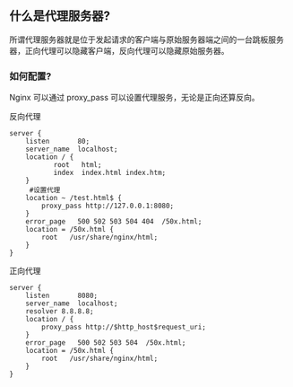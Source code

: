 ## 什么是代理服务器?
所谓代理服务器就是位于发起请求的客户端与原始服务器端之间的一台跳板服务器，正向代理可以隐藏客户端，反向代理可以隐藏原始服务器。

### 如何配置?
Nginx 可以通过 proxy_pass 可以设置代理服务，无论是正向还算反向。


反向代理
```
server {    
    listen       80;
    server_name  localhost;
    location / { 
           root   html;
           index  index.html index.htm;    
    }     
     #设置代理
    location ~ /test.html$ { 
        proxy_pass http://127.0.0.1:8080;    
    }    
    error_page   500 502 503 504 404  /50x.html;    
    location = /50x.html {        
        root   /usr/share/nginx/html;    
    }
}
```

正向代理
```
server {    
    listen       8080;
    server_name  localhost;
    resolver 8.8.8.8;    
    location / {        
        proxy_pass http://$http_host$request_uri;  
    }
    error_page   500 502 503 504  /50x.html;    
    location = /50x.html {        
        root   /usr/share/nginx/html;    
    }
}
```
